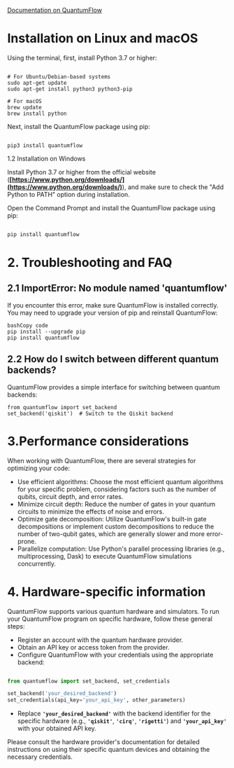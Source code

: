 [Documentation on QuantumFlow](https://glamorous-yak-48a.notion.site/1-QuantumFlow-9315245807634ea9b574eb59c20f6694)


# Installation on Linux and macOS

Using the terminal, first, install Python 3.7 or higher:

```

# For Ubuntu/Debian-based systems
sudo apt-get update
sudo apt-get install python3 python3-pip

# For macOS
brew update
brew install python

```

Next, install the QuantumFlow package using pip:

```

pip3 install quantumflow

```

1.2 Installation on Windows

Install Python 3.7 or higher from the official website (**[https://www.python.org/downloads/](https://www.python.org/downloads/)**), and make sure to check the "Add Python to PATH" option during installation.

Open the Command Prompt and install the QuantumFlow package using pip:

```python

pip install quantumflow

```

# 2. Troubleshooting and FAQ

## 2.1 ImportError: No module named 'quantumflow'

If you encounter this error, make sure QuantumFlow is installed correctly. You may need to upgrade your version of pip and reinstall QuantumFlow:

```
bashCopy code
pip install --upgrade pip
pip install quantumflow

```

## 2.2 How do I switch between different quantum backends?

QuantumFlow provides a simple interface for switching between quantum backends:

```
from quantumflow import set_backend
set_backend('qiskit')  # Switch to the Qiskit backend

```

# 3.Performance considerations

When working with QuantumFlow, there are several strategies for optimizing your code:

- Use efficient algorithms: Choose the most efficient quantum algorithms for your specific problem, considering factors such as the number of qubits, circuit depth, and error rates.
- Minimize circuit depth: Reduce the number of gates in your quantum circuits to minimize the effects of noise and errors.
- Optimize gate decomposition: Utilize QuantumFlow's built-in gate decompositions or implement custom decompositions to reduce the number of two-qubit gates, which are generally slower and more error-prone.
- Parallelize computation: Use Python's parallel processing libraries (e.g., multiprocessing, Dask) to execute QuantumFlow simulations concurrently.

# 4. Hardware-specific information

QuantumFlow supports various quantum hardware and simulators. To run your QuantumFlow program on specific hardware, follow these general steps:

- Register an account with the quantum hardware provider.
- Obtain an API key or access token from the provider.
- Configure QuantumFlow with your credentials using the appropriate backend:

```python

from quantumflow import set_backend, set_credentials

set_backend('your_desired_backend')
set_credentials(api_key='your_api_key', other_parameters)

```

- Replace **`'your_desired_backend'`** with the backend identifier for the specific hardware (e.g., **`'qiskit'`**, **`'cirq'`**, **`'rigetti'`**) and **`'your_api_key'`** with your obtained API key.

Please consult the hardware provider's documentation for detailed instructions on using their specific quantum devices and obtaining the necessary credentials.
